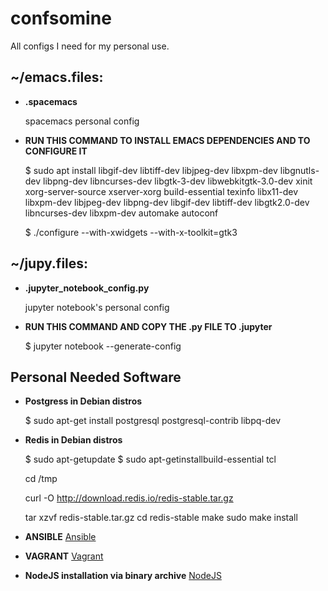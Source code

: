 # confsomine
All configs I need for my personal use.

## ~/emacs.files:

* **.spacemacs** 
	  
  spacemacs personal config

* **RUN THIS COMMAND TO INSTALL EMACS DEPENDENCIES AND TO CONFIGURE IT**
	
  $ sudo apt install libgif-dev libtiff-dev libjpeg-dev libxpm-dev libgnutls-dev libpng-dev libncurses-dev libgtk-3-dev libwebkitgtk-3.0-dev xinit xorg-server-source xserver-xorg build-essential texinfo libx11-dev libxpm-dev libjpeg-dev libpng-dev libgif-dev libtiff-dev libgtk2.0-dev libncurses-dev libxpm-dev automake autoconf
	
  $ ./configure --with-xwidgets --with-x-toolkit=gtk3

## ~/jupy.files:

* **.jupyter_notebook_config.py**

  jupyter notebook's personal config

* **RUN THIS COMMAND AND COPY THE .py FILE TO .jupyter**
	
  $ jupyter notebook --generate-config

## Personal Needed Software

* **Postgress in Debian distros**

  $ sudo apt-get install postgresql postgresql-contrib libpq-dev

* **Redis in Debian distros**

  $ sudo apt-getupdate
  $ sudo apt-getinstallbuild-essential tcl

  cd /tmp

  curl -O http://download.redis.io/redis-stable.tar.gz

  tar xzvf redis-stable.tar.gz
  cd redis-stable
  make
  sudo make install

* **ANSIBLE**
  [Ansible](https://www.ansible.com/)

* **VAGRANT**
  [Vagrant](https://www.vagrantup.com/)

* **NodeJS installation via binary archive**
  [NodeJS](https://github.com/nodejs/help/wiki/Installation)
